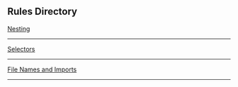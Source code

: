 ## Rules Directory

[Nesting](https://github.com/mapolin/SCSS_Guidelines/blob/master/nesting.md)

---

[Selectors](https://github.com/mapolin/SCSS_Guidelines/blob/master/selectors.md)

---

[File Names and Imports](https://github.com/mapolin/SCSS_Guidelines/blob/master/file_names_and_imports.md)

---
